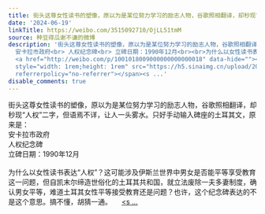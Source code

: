 ```yaml
---
title: 街头这尊女性读书的塑像，原以为是某位努力学习的励志人物，谷歌照相翻译，却秒现“人权”二字，但语焉不详，让人一头雾水。只好手动输入碑座的土耳其文，原来是...
date: '2024-06-19'
linkTitle: https://weibo.com/3515092710/OjLL51tmM
source: 种豆得瓜谢不谦的微博
description: '街头这尊女性读书的塑像，原以为是某位努力学习的励志人物，谷歌照相翻译，却秒现“人权”二字，但语焉不详，让人一头雾水。只好手动输入碑座的土耳其文，原来是：<br>
  安卡拉市政府<br> 人权纪念碑<br> 立碑日期：1990年12月<br><br>为什么以女性读书表达“人权”？这可能涉及伊斯兰世界中男女是否能平等享受教育这一问题，但自凯末尔缔造世俗化的土耳其共和国，就立法废除一夫多妻制度，确认男女平等，难道土耳其女性平等接受教育还是问题？也许，这个纪念碑表达的不是这个意思。搞不懂，胡猜一通。
  <a href="http://weibo.com/p/1001018009000000000000018" data-hide=""><span class="url-icon"><img
  style="width: 1rem;height: 1rem" src="https://h5.sinaimg.cn/upload/2015/09/25/3/timeline_card_small_location_default.png"
  referrerpolicy="no-referrer"></span><s ...'
disable_comments: true
---
```

街头这尊女性读书的塑像，原以为是某位努力学习的励志人物，谷歌照相翻译，却秒现“人权”二字，但语焉不详，让人一头雾水。只好手动输入碑座的土耳其文，原来是：<br> 安卡拉市政府<br> 人权纪念碑<br> 立碑日期：1990年12月<br><br>为什么以女性读书表达“人权”？这可能涉及伊斯兰世界中男女是否能平等享受教育这一问题，但自凯末尔缔造世俗化的土耳其共和国，就立法废除一夫多妻制度，确认男女平等，难道土耳其女性平等接受教育还是问题？也许，这个纪念碑表达的不是这个意思。搞不懂，胡猜一通。 <a href="http://weibo.com/p/1001018009000000000000018" data-hide=""><span class="url-icon"><img style="width: 1rem;height: 1rem" src="https://h5.sinaimg.cn/upload/2015/09/25/3/timeline_card_small_location_default.png" referrerpolicy="no-referrer"></span><s ...